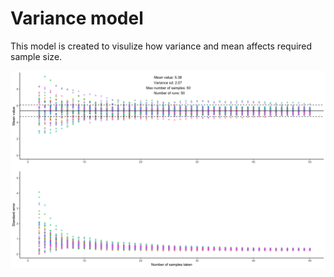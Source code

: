 # Variance model

This model is created to visulize how variance and mean affects required sample size. 


![tex for the figure](example_figure.png?raw=true "Figure 1")